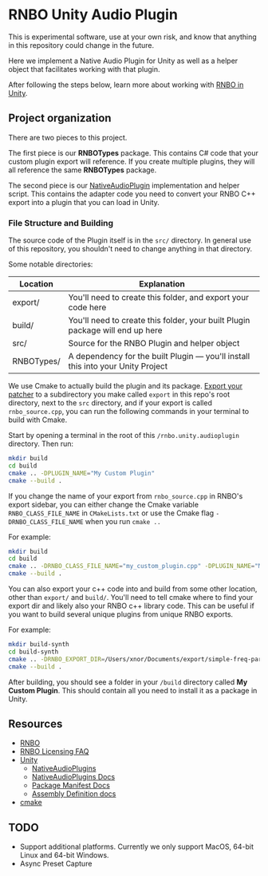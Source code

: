 # RNBO Unity Audio Plugin

This is experimental software, use at your own risk, and know that anything in this repository could change in the future.


Here we implement a Native Audio Plugin for Unity as well as a helper object that facilitates working with that plugin.

After following the steps below, learn more about working with [RNBO in Unity](docs/RNBO_IN_UNITY.md).

## Project organization

There are two pieces to this project.

The first piece is our **RNBOTypes** package. This contains C# code that your custom plugin 
export will reference. If you create multiple plugins, they will all reference the same **RNBOTypes** 
package.

The second piece is our [NativeAudioPlugin](https://docs.unity3d.com/Manual/AudioMixerNativeAudioPlugin.html) implementation and helper script.  This contains the
adapter code you need to convert your RNBO C++ export into a plugin that you can load in Unity.

### File Structure and Building

The source code of the Plugin itself is in the `src/` directory. In general use of this repository, you shouldn't need to change anything in that directory.

Some notable directories:

| Location                          | Explanation   |
| --------------------------------- | ------------- |
| export/                           | You'll need to create this folder, and export your code here |
| build/          | You'll need to create this folder, your built Plugin package will end up here |
| src/                              | Source for the RNBO Plugin and helper object |
| RNBOTypes/  | A dependency for the built Plugin — you'll install this into your Unity Project |

We use Cmake to actually build the plugin and its package. [Export your patcher](https://rnbo.cycling74.com/learn/the-cpp-source-code-target-introduction) to a subdirectory
you make called `export` in this repo's root directory, next to the `src` directory, and if your export is called `rnbo_source.cpp`, you can run the following commands in your terminal to build with Cmake. 

Start by opening a terminal in the root of this `/rnbo.unity.audioplugin` directory. Then run:

```sh
mkdir build
cd build
cmake .. -DPLUGIN_NAME="My Custom Plugin"
cmake --build .
```
If you change the name of your export from `rnbo_source.cpp` in RNBO's export sidebar, you can either change the Cmake variable `RNBO_CLASS_FILE_NAME` in `CMakeLists.txt` or use the Cmake flag `-DRNBO_CLASS_FILE_NAME` when you run `cmake ..`

For example:

```sh
mkdir build
cd build
cmake .. -DRNBO_CLASS_FILE_NAME="my_custom_plugin.cpp" -DPLUGIN_NAME="My Custom Plugin"
cmake --build .
```

You can also export your c++ code into and build from some other location, other than `export/` and `build/`.
You'll need to tell cmake where to find your export dir and likely also your RNBO c++ library code.
This can be useful if you want to build several unique plugins from unique RNBO exports.

For example:

```sh
mkdir build-synth
cd build-synth
cmake .. -DRNBO_EXPORT_DIR=/Users/xnor/Documents/export/simple-freq-param -DRNBO_CPP_DIR=/Users/xnor/Documents/export/simple-freq-param/rnbo -DPLUGIN_NAME="Simple Freq Param" 
cmake --build .
```

After building, you should see a folder in your `/build` directory called **My Custom Plugin**. This should contain
all you need to install it as a package in Unity.


## Resources

* [RNBO](https://rnbo.cycling74.com/)
* [RNBO Licensing FAQ](https://support.cycling74.com/hc/en-us/articles/10730637742483-RNBO-Export-Licensing-FAQ)
* [Unity](https://unity.com/)
  * [NativeAudioPlugins](https://github.com/Unity-Technologies/NativeAudioPlugins)
  * [NativeAudioPlugins Docs](https://docs.unity3d.com/Manual/AudioMixerNativeAudioPlugin.html)
  * [Package Manifest Docs](https://docs.unity3d.com/Manual/upm-manifestPkg.html)
  * [Assembly Definition docs](https://docs.unity3d.com/Manual/ScriptCompilationAssemblyDefinitionFiles.html)
* [cmake](https://cmake.org/)

## TODO

* Support additional platforms. Currently we only support MacOS, 64-bit Linux and 64-bit Windows.
* Async Preset Capture
